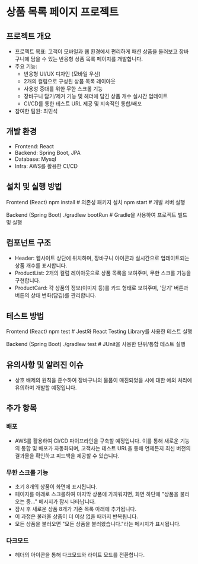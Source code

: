 # 상품 목록 페이지 프로젝트

## 프로젝트 개요

- 프로젝트 목표: 고객이 모바일과 웹 환경에서 편리하게 패션 상품을 둘러보고 장바구니에 담을 수 있는 반응형 상품 목록 페이지를 개발합니다.
- 주요 기능:
  - 반응형 UI/UX 디자인 (모바일 우선)
  - 2개의 컬럼으로 구성된 상품 목록 레이아웃
  - 사용성 증대를 위한 무한 스크롤 기능
  - 장바구니 담기/제거 기능 및 헤더에 담긴 상품 개수 실시간 업데이트
  - CI/CD를 통한 테스트 URL 제공 및 지속적인 통합/배포
- 참여한 팀원: 최민석

## 개발 환경

- Frontend: React
- Backend: Spring Boot, JPA
- Database: Mysql
- Infra: AWS를 활용한 CI/CD

## 설치 및 실행 방법

Frontend (React)
npm install # 의존성 패키지 설치
npm start # 개발 서버 실행

Backend (Spring Boot)
./gradlew bootRun # Gradle을 사용하여 프로젝트 빌드 및 실행

## 컴포넌트 구조

- Header: 웹사이트 상단에 위치하며, 장바구니 아이콘과 실시간으로 업데이트되는 상품 개수를 표시합니다.
- ProductList: 2개의 컬럼 레이아웃으로 상품 목록을 보여주며, 무한 스크롤 기능을 구현합니다.
- ProductCard: 각 상품의 정보(이미지 등)를 카드 형태로 보여주며, '담기' 버튼과 버튼의 상태 변화(담김)를 관리합니다.

## 테스트 방법

Frontend (React)
npm test # Jest와 React Testing Library를 사용한 테스트 실행

Backend (Spring Boot)
./gradlew test # JUnit을 사용한 단위/통합 테스트 실행

## 유의사항 및 알려진 이슈

- 상호 배제의 원칙을 준수하여 장바구니의 물품이 매진되었을 시에 대한 예외 처리에 유의하며 개발할 예정입니다.

## 추가 항목

### 배포

- AWS를 활용하여 CI/CD 파이프라인을 구축할 예정입니다. 이를 통해 새로운 기능의 통합 및 배포가 자동화되며, 고객사는 테스트 URL을 통해 언제든지 최신 버전의 결과물을 확인하고 피드백을 제공할 수 있습니다.

### 무한 스크롤 기능

- 초기 8개의 상품이 화면에 표시됩니다.
- 페이지를 아래로 스크롤하여 마지막 상품에 가까워지면, 화면 하단에 "상품을 불러오는 중..." 메시지가 잠시 나타납니다.
- 잠시 후 새로운 상품 8개가 기존 목록 아래에 추가됩니다.
- 이 과정은 불러올 상품이 더 이상 없을 때까지 반복됩니다.
- 모든 상품을 불러오면 "모든 상품을 불러왔습니다."라는 메시지가 표시됩니다.

### 다크모드

- 헤더의 아이콘을 통해 다크모드와 라이트 모드를 전환합니다.
